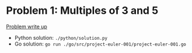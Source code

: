# Problem 1: Multiples of 3 and 5

[Problem write up](https://projecteuler.net/problem=1)

- Python solution: `./python/solution.py`
- Go solution: `go run ./go/src/project-euler-001/project-euler-001.go`